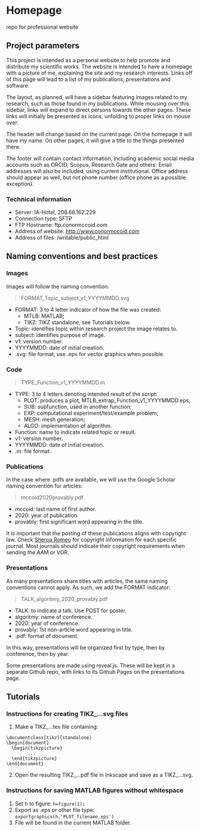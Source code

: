 # Homepage
repo for professional website

## Project parameters

This project is intended as a personal website to help promote and distribute my scientific works.
The website is intended to have a homepage with a picture of me, explaining the site and my research interests.
Links off of this page will lead to a list of my publications, presentations and software.

The layout, as planned, will have a sidebar featuring images related to my research, such as those found in my
publications.
While mousing over this sidebar, links will expand to direct persons towards the other pages.
These links will initially be presented as icons, unfolding to proper links on mouse over.

The header will change based on the current page.
On the homepage it will have my name.
On other pages, it will give a title to the things presented there.

The footer will contain contact information, including academic social media accounts such as ORCID, Scopus,
Research Gate and others.
Email addresses will also be included, using current institutional.
Office address should appear as well, but not phone number (office phone as a possible exception).

### Technical information

- Server: IA-Hotel, 208.68.162.229
- Connection type: SFTP
- FTP Hostname: ftp.conormccoid.com
- Address of website: http://www.conormccoid.com
- Address of files: /writable/public_html

## Naming conventions and best practices
### Images

Images will follow the naming convention:
>	FORMAT_Topic_subject_v1_YYYYMMDD.svg
- FORMAT: 	3 to 4 letter indicator of how the file was created:
	- MTLB: MATLAB;
	- TIKZ: TIKZ standalone, see Tutorials below.
- Topic: 	identifies topic within research project the image relates to.
- subject: identifies purpose of image.
- v1: 		version number.
- YYYYMMDD: 	date of initial creation.
- .svg:		file format; use .eps for vector graphics when possible.

### Code

>	TYPE_Function_v1_YYYYMMDD.m
- TYPE:		3 to 4 letters denoting intended result of the script:
	- PLOT: produces a plot, MTLB_extrap_Function_v1_YYYYMMDD.eps;
	- SUB: subfunction, used in another function;
	- EXP: computational experiment/test/example problem;
	- MESH: mesh generation;
	- ALGO: implementation of algorithm.
- Function:	name to indicate related topic or result.
- v1:		version number.
- YYYYMMDD:	date of initial creation.
- .m:		file format.

### Publications

In the case where .pdfs are available, we will use the Google Scholar naming convention for articles:
>	mccoid2020provably.pdf
- mccoid: last name of first author.
- 2020: year of publication.
- provably: first significant word appearing in the title.

It is important that the posting of these publications aligns with copyright law.
Check [Sherpa Romeo](https://v2.sherpa.ac.uk/romeo/) for copyright information for each specific journal.
Most journals should indicate their copyright requirements when sending the AAM or VOR.

### Presentations

As many presentations share titles with articles, the same naming conventions cannot apply.
As such, we add the FORMAT indicator:
>	TALK_algoritmy_2020_provably.pdf
- TALK: to indicate a talk. Use POST for poster.
- algoritmy: name of conference.
- 2020: year of conference.
- provably: 1st non-article word appearing in title.
- .pdf: format of document.

In this way, presentations will be organized first by type, then by conference, then by year.

Some presentations are made using reveal.js.
These will be kept in a separate Github repo, with links to its Github Pages on the presentations page.

## Tutorials
### Instructions for creating TIKZ_...svg files

1. Make a TIKZ_...tex file containing:
```
\documentclass[tikz]{standalone}
\begin{document}
  \begin{tikzpicture}
		...
  \end{tikzpicture}
\end{document}
```
2. Open the resulting TIKZ_...pdf file in Inkscape and save as a TIKZ_...svg.

### Instructions for saving MATLAB figures without whitespace

1. Set h to figure:
`h=figure(1);`
2. Export as .eps or other file type:
`exportgraphics(h,'PLOT_filename.eps')`
3. File will be found in the current MATLAB folder.

